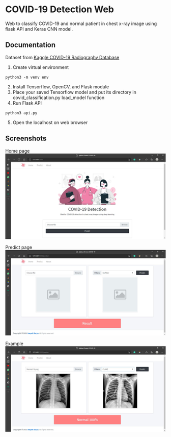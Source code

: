 # COVID-19 Detection Web
Web to classify COVID-19 and normal patient in chest x-ray image using flask API and Keras CNN model.

## Documentation
Dataset from [Kaggle COVID-19 Radiography Database](https://www.kaggle.com/tawsifurrahman/covid19-radiography-database)

1. Create virtual environment
```command
python3 -m venv env
```
2. Install Tensorflow, OpenCV, and Flask module
3. Place your saved Tensorflow model and put its directory in covid_classification.py load_model function
4. Run Flask API
```command
python3 api.py
```
5. Open the localhost on web browser

## Screenshots
Home page
![home page](https://github.com/inayahsurya/covid-detection-web/blob/main/static/img/home.JPG)

Predict page
![predict page](https://github.com/inayahsurya/covid-detection-web/blob/main/static/img/predict.JPG)

Example
![example](https://github.com/inayahsurya/covid-detection-web/blob/main/static/img/normal%20clahe.JPG)
